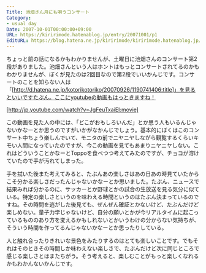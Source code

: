 ```yaml
---
Title: 池畑さん月にも唄うコンサート
Category:
- usual day
Date: 2007-10-01T00:00:00+09:00
URL: https://kiririmode.hatenablog.jp/entry/20071001/p1
EditURL: https://blog.hatena.ne.jp/kiririmode/kiririmode.hatenablog.jp/atom/entry/8454420450078216653
---
```



ちょっと前の話になるかもわかりませんが、土曜日に池畑さんのコンサート第2段がありました。池畑さんという人はホントはもっとコンサートされてるのかもわかりませんが、ぼくが見たのは2回目なので第2段でいいかんじです。コンサートのことを知らない人は「[http://d.hatena.ne.jp/kotorikotoriko/20070926/1190741406:title]」を見るといいですたぶん。ここにyoutubeの動画もはっときますね！


[http://jp.youtube.com/watch?v=JgFeuTxaiEI:movie]


この動画を見た人の中には、「どこがおもしろいんだ」とか思う人もいるんじゃないかなーとか思うのですがいかがなかんじでしょう。基本的にぼくはこのコンサート中ちょう楽しんでいて、モニタの前でニヤニヤしながら観覧するくらいキモい人間になっていたのですが、今この動画を見てもあまりニヤニヤしない。これはどういうことかなーとToppoを食べつつ考えてみたのですが、チョコが溶けていたので手が汚れてしまった。


手を拭いた後また考えてみると、たぶんあの楽しさはあの日あの時見ていたからこそ分かる楽しさだったんじゃないかなーとか思いました。たぶん、ニュースで結果みれば分かるのに、サッカーとか野球とかの試合の生放送を見る気分に似ている。特定の楽しさというのを味わえる時間というのはたぶん決まっているのですね。その時間を逃がした後見ても、ぜんぜん確証とかないけど、たぶんだけど楽しめない。量子力学じゃないけど、自分の願いとかが今リアルタイムに起こっているもののあり方を変えるかもしれないとかいうわけの分からない気持ちが、そういう時間を作ってるんじゃないかなーとか思ったりしている。


人と触れ合ったりきれいな景色をみたりするのはとても楽しいことです。でもそれはそのときその時間しか味わえない楽しさで、たぶんだけど次に同じところで感じる楽しさとはまたちがう。そう考えると、楽しむことがもっと楽しくなれるかもわかんないかんじです。
